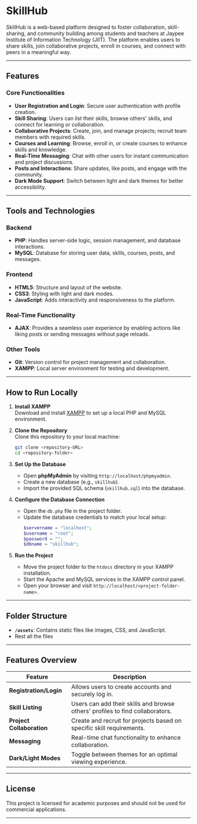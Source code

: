 
# SkillHub

SkillHub is a web-based platform designed to foster collaboration, skill-sharing, and community building among students and teachers at Jaypee Institute of Information Technology (JIIT). The platform enables users to share skills, join collaborative projects, enroll in courses, and connect with peers in a meaningful way.

---

## Features

### Core Functionalities
- **User Registration and Login**: Secure user authentication with profile creation.
- **Skill Sharing**: Users can list their skills, browse others' skills, and connect for learning or collaboration.
- **Collaborative Projects**: Create, join, and manage projects; recruit team members with required skills.
- **Courses and Learning**: Browse, enroll in, or create courses to enhance skills and knowledge.
- **Real-Time Messaging**: Chat with other users for instant communication and project discussions.
- **Posts and Interactions**: Share updates, like posts, and engage with the community.
- **Dark Mode Support**: Switch between light and dark themes for better accessibility.

---

## Tools and Technologies

### Backend
- **PHP**: Handles server-side logic, session management, and database interactions.
- **MySQL**: Database for storing user data, skills, courses, posts, and messages.

### Frontend
- **HTML5**: Structure and layout of the website.
- **CSS3**: Styling with light and dark modes.
- **JavaScript**: Adds interactivity and responsiveness to the platform.

### Real-Time Functionality
- **AJAX**: Provides a seamless user experience by enabling actions like liking posts or sending messages without page reloads.

### Other Tools
- **Git**: Version control for project management and collaboration.
- **XAMPP**: Local server environment for testing and development.

---

## How to Run Locally

1. **Install XAMPP**  
   Download and install [XAMPP](https://www.apachefriends.org/index.html) to set up a local PHP and MySQL environment.

2. **Clone the Repository**  
   Clone this repository to your local machine:
   ```bash
   git clone <repository-URL>
   cd <repository-folder>
   ```

3. **Set Up the Database**  
   - Open **phpMyAdmin** by visiting `http://localhost/phpmyadmin`.
   - Create a new database (e.g., `skillhub`).
   - Import the provided SQL schema (`skillhub.sql`) into the database.

4. **Configure the Database Connection**  
   - Open the `db.php` file in the project folder.
   - Update the database credentials to match your local setup:
     ```php
     $servername = "localhost";
     $username = "root";
     $password = "";
     $dbname = "skillhub";
     ```

5. **Run the Project**  
   - Move the project folder to the `htdocs` directory in your XAMPP installation.
   - Start the Apache and MySQL services in the XAMPP control panel.
   - Open your browser and visit `http://localhost/<project-folder-name>`.

---

## Folder Structure

- **`/assets`**: Contains static files like images, CSS, and JavaScript.
- Rest all the files
---

## Features Overview

| Feature                   | Description                                                                 |
|---------------------------|-----------------------------------------------------------------------------|
| **Registration/Login**    | Allows users to create accounts and securely log in.                       |
| **Skill Listing**         | Users can add their skills and browse others' profiles to find collaborators. |
| **Project Collaboration** | Create and recruit for projects based on specific skill requirements.      |
| **Messaging**             | Real-time chat functionality to enhance collaboration.                     |
| **Dark/Light Modes**      | Toggle between themes for an optimal viewing experience.                   |
 

---

## License

This project is licensed for academic purposes and should not be used for commercial applications.

---
```
